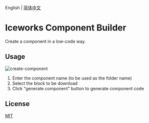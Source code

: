 English | [简体中文](./README.md)

# Iceworks Component Builder

Create a component in a low-code way.

## Usage

![create-component](https://img.alicdn.com/tfs/TB1.WORe5cKOu4jSZKbXXc19XXa-960-600.gif)

1. Enter the component name (to be used as the folder name)
2. Select the block to be download
3. Click "generate component" button to generate component code

## License

[MIT](./LICENSE)
